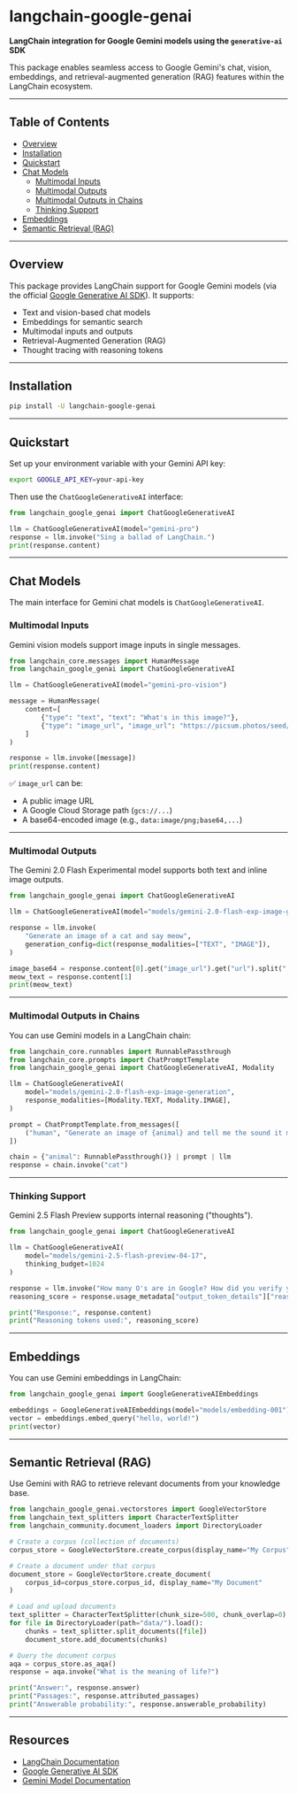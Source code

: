 # langchain-google-genai

**LangChain integration for Google Gemini models using the `generative-ai` SDK**

This package enables seamless access to Google Gemini's chat, vision, embeddings, and retrieval-augmented generation (RAG) features within the LangChain ecosystem.

---

## Table of Contents

- [Overview](#overview)
- [Installation](#installation)
- [Quickstart](#quickstart)
- [Chat Models](#chat-models)
  - [Multimodal Inputs](#multimodal-inputs)
  - [Multimodal Outputs](#multimodal-outputs)
  - [Multimodal Outputs in Chains](#multimodal-outputs-in-chains)
  - [Thinking Support](#thinking-support)
- [Embeddings](#embeddings)
- [Semantic Retrieval (RAG)](#semantic-retrieval-rag)

---

## Overview

This package provides LangChain support for Google Gemini models (via the official [Google Generative AI SDK](https://github.com/google/generative-ai-python)). It supports:

- Text and vision-based chat models
- Embeddings for semantic search
- Multimodal inputs and outputs
- Retrieval-Augmented Generation (RAG)
- Thought tracing with reasoning tokens

---

## Installation

```bash
pip install -U langchain-google-genai
````

---

## Quickstart

Set up your environment variable with your Gemini API key:

```bash
export GOOGLE_API_KEY=your-api-key
```

Then use the `ChatGoogleGenerativeAI` interface:

```python
from langchain_google_genai import ChatGoogleGenerativeAI

llm = ChatGoogleGenerativeAI(model="gemini-pro")
response = llm.invoke("Sing a ballad of LangChain.")
print(response.content)
```

---

## Chat Models

The main interface for Gemini chat models is `ChatGoogleGenerativeAI`.

### Multimodal Inputs

Gemini vision models support image inputs in single messages.

```python
from langchain_core.messages import HumanMessage
from langchain_google_genai import ChatGoogleGenerativeAI

llm = ChatGoogleGenerativeAI(model="gemini-pro-vision")

message = HumanMessage(
    content=[
        {"type": "text", "text": "What's in this image?"},
        {"type": "image_url", "image_url": "https://picsum.photos/seed/picsum/200/300"},
    ]
)

response = llm.invoke([message])
print(response.content)
```

✅ `image_url` can be:

* A public image URL
* A Google Cloud Storage path (`gcs://...`)
* A base64-encoded image (e.g., `data:image/png;base64,...`)

---

### Multimodal Outputs

The Gemini 2.0 Flash Experimental model supports both text and inline image outputs.

```python
from langchain_google_genai import ChatGoogleGenerativeAI

llm = ChatGoogleGenerativeAI(model="models/gemini-2.0-flash-exp-image-generation")

response = llm.invoke(
    "Generate an image of a cat and say meow",
    generation_config=dict(response_modalities=["TEXT", "IMAGE"]),
)

image_base64 = response.content[0].get("image_url").get("url").split(",")[-1]
meow_text = response.content[1]
print(meow_text)
```

---

### Multimodal Outputs in Chains

You can use Gemini models in a LangChain chain:

```python
from langchain_core.runnables import RunnablePassthrough
from langchain_core.prompts import ChatPromptTemplate
from langchain_google_genai import ChatGoogleGenerativeAI, Modality

llm = ChatGoogleGenerativeAI(
    model="models/gemini-2.0-flash-exp-image-generation",
    response_modalities=[Modality.TEXT, Modality.IMAGE],
)

prompt = ChatPromptTemplate.from_messages([
    ("human", "Generate an image of {animal} and tell me the sound it makes.")
])

chain = {"animal": RunnablePassthrough()} | prompt | llm
response = chain.invoke("cat")
```

---

### Thinking Support

Gemini 2.5 Flash Preview supports internal reasoning ("thoughts").

```python
from langchain_google_genai import ChatGoogleGenerativeAI

llm = ChatGoogleGenerativeAI(
    model="models/gemini-2.5-flash-preview-04-17",
    thinking_budget=1024
)

response = llm.invoke("How many O's are in Google? How did you verify your answer?")
reasoning_score = response.usage_metadata["output_token_details"]["reasoning"]

print("Response:", response.content)
print("Reasoning tokens used:", reasoning_score)
```

---

## Embeddings

You can use Gemini embeddings in LangChain:

```python
from langchain_google_genai import GoogleGenerativeAIEmbeddings

embeddings = GoogleGenerativeAIEmbeddings(model="models/embedding-001")
vector = embeddings.embed_query("hello, world!")
print(vector)
```

---

## Semantic Retrieval (RAG)

Use Gemini with RAG to retrieve relevant documents from your knowledge base.

```python
from langchain_google_genai.vectorstores import GoogleVectorStore
from langchain_text_splitters import CharacterTextSplitter
from langchain_community.document_loaders import DirectoryLoader

# Create a corpus (collection of documents)
corpus_store = GoogleVectorStore.create_corpus(display_name="My Corpus")

# Create a document under that corpus
document_store = GoogleVectorStore.create_document(
    corpus_id=corpus_store.corpus_id, display_name="My Document"
)

# Load and upload documents
text_splitter = CharacterTextSplitter(chunk_size=500, chunk_overlap=0)
for file in DirectoryLoader(path="data/").load():
    chunks = text_splitter.split_documents([file])
    document_store.add_documents(chunks)

# Query the document corpus
aqa = corpus_store.as_aqa()
response = aqa.invoke("What is the meaning of life?")

print("Answer:", response.answer)
print("Passages:", response.attributed_passages)
print("Answerable probability:", response.answerable_probability)
```

---


## Resources

* [LangChain Documentation](https://docs.langchain.com/)
* [Google Generative AI SDK](https://github.com/google/generative-ai-python)
* [Gemini Model Documentation](https://ai.google.dev/)


